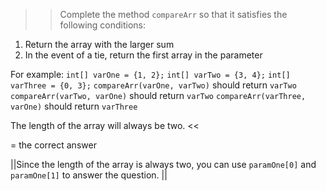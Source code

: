 >>Complete the method <code>compareArr</code> so that it satisfies the following conditions:</p>
<ol>
<li>Return the array with the larger sum</li>
<li>In the event of a tie, return the first array in the parameter</li>
</ol>
<p>For example:
<code>int[] varOne = {1, 2};</code>
<code>int[] varTwo = {3, 4};</code>
<code>int[] varThree = {0, 3};</code>
<code>compareArr(varOne, varTwo)</code> should return <code>varTwo</code>
<code>compareArr(varTwo, varOne)</code> should return <code>varTwo</code>
<code>compareArr(varThree, varOne)</code> should return <code>varThree</code></p>
<p>The length of the array will always be two. <<

= the correct answer

||Since the length of the array is always two, you can use <code>paramOne[0]</code> and <code>paramOne[1]</code> to answer the question. ||
